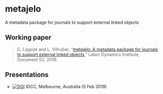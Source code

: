 # metajelo
A metadata package for journals to support external linked objects

## Working paper
> C. Lagoze and L. Vilhuber, “[metajelo: A metadata package for journals to support external linked objects](http://digitalcommons.ilr.cornell.edu/ldi/52/),” Labor Dynamics Institute, Document 52, 2019.

## Presentations
- [![DOI](https://zenodo.org/badge/DOI/10.5281/zenodo.2577295.svg)](https://doi.org/10.5281/zenodo.2577295) IDCC, Melbourne, Australia (5 Feb 2019)
